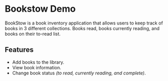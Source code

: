 # Bookstow Demo

BookStow is a book inventory application that allows users to keep track of books in 3 different collections. Books read, books currently reading, and books on their to-read list. 

## Features

- Add books to the library.
- View book information.
- Change book status *(to read, currently reading, and complete)*.

  

